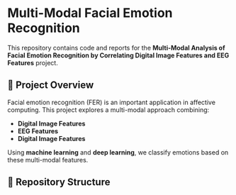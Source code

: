 # Multi-Modal Facial Emotion Recognition

This repository contains code and reports for the **Multi-Modal Analysis of Facial Emotion Recognition by Correlating Digital Image Features and EEG Features** project.

## 📌 Project Overview
Facial emotion recognition (FER) is an important application in affective computing. This project explores a multi-modal approach combining:
- **Digital Image Features**
- **EEG Features**
- **Digital Image Features**
  
Using **machine learning** and **deep learning**, we classify emotions based on these multi-modal features.

## 📂 Repository Structure
